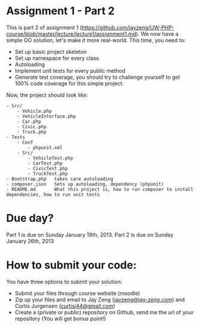 Assignment 1 - Part 2
============
This is part 2 of assignment 1 (https://github.com/jayzeng/UW-PHP-course/blob/master/lecture/lecture1/assignment1.md). We now have a simple OO solution, let's make it more real-world. This time, you need to:

- Set up basic project skeleton
- Set up namespace for every class
- Autoloading
- Implement unit tests for every public method
- Generate test coverage, you should try to challenge yourself to get 100% code coverage for this
simple project.

Now, the project should look like:
```
- Src/
    - Vehicle.php
    - VehicleInterface.php
    - Car.php
    - Civic.php
    - Truck.php
- Tests
    - Conf
        - phpunit.xml
    - Src/
        - VehicleTest.php
        - CarTest.php
        - CivicTest.php
        - TruckTest.php
- Bootstrap.php   takes care autoloading
- composer.json   Sets up autoloading, dependency (phpunit)
- README.md       What this project is, how to run composer to install dependencies, how to run unit tests
```

Due day?
============
Part 1 is due on Sunday January 19th, 2013.
Part 2 is due on Sunday January 26th, 2013

How to submit your code:
============
You have three options to submit your solution:
- Submit your files through course website (moodle)
- Zip up your files and email to Jay Zeng (jayzeng@jay-zeng.com) and Curtis Jurgensen (curtisj44@gmail.com)
- Create a (private or public) repository on Github, send me the url of your repository (You will get bonus point!)
